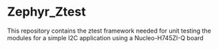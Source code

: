 # Zephyr_Ztest
This repository contains the ztest framework needed for unit testing the modules for a simple I2C application using a Nucleo-H745ZI-Q board
